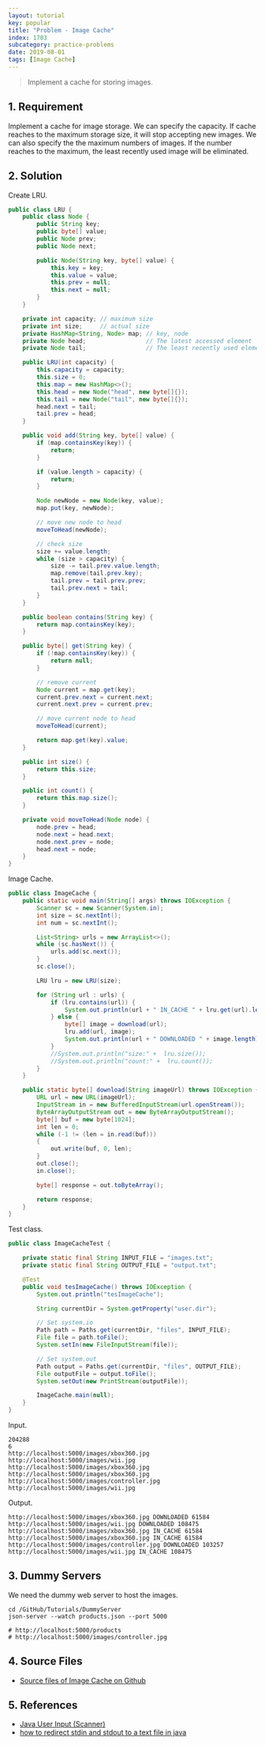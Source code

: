 ```yaml
---
layout: tutorial
key: popular
title: "Problem - Image Cache"
index: 1703
subcategory: practice-problems
date: 2019-08-01
tags: [Image Cache]
---
```


> Implement a cache for storing images.

## 1. Requirement
Implement a cache for image storage. We can specify the capacity. If cache reaches to the maximum storage size, it will stop accepting new images. We can also specify the the maximum numbers of images. If the number reaches to the maximum, the least recently used image will be eliminated.

## 2. Solution
Create LRU.
```java
public class LRU {
    public class Node {
        public String key;
        public byte[] value;
        public Node prev;
        public Node next;

        public Node(String key, byte[] value) {
            this.key = key;
            this.value = value;
            this.prev = null;
            this.next = null;
        }
    }

    private int capacity; // maximum size
    private int size;     // actual size
    private HashMap<String, Node> map; // key, node
    private Node head;                 // The latest accessed element
    private Node tail;                 // The least recently used element

    public LRU(int capacity) {
        this.capacity = capacity;
        this.size = 0;
        this.map = new HashMap<>();
        this.head = new Node("head", new byte[]{});
        this.tail = new Node("tail", new byte[]{});
        head.next = tail;
        tail.prev = head;
    }

    public void add(String key, byte[] value) {
        if (map.containsKey(key)) {
            return;
        }

        if (value.length > capacity) {
            return;
        }

        Node newNode = new Node(key, value);
        map.put(key, newNode);

        // move new node to head
        moveToHead(newNode);

        // check size
        size += value.length;
        while (size > capacity) {
            size -= tail.prev.value.length;
            map.remove(tail.prev.key);
            tail.prev = tail.prev.prev;
            tail.prev.next = tail;
        }
    }

    public boolean contains(String key) {
        return map.containsKey(key);
    }

    public byte[] get(String key) {
        if (!map.containsKey(key)) {
            return null;
        }

        // remove current
        Node current = map.get(key);
        current.prev.next = current.next;
        current.next.prev = current.prev;

        // move current node to head
        moveToHead(current);

        return map.get(key).value;
    }

    public int size() {
        return this.size;
    }

    public int count() {
        return this.map.size();
    }

    private void moveToHead(Node node) {
        node.prev = head;
        node.next = head.next;
        node.next.prev = node;
        head.next = node;
    }
}
```
Image Cache.
```java
public class ImageCache {
    public static void main(String[] args) throws IOException {
        Scanner sc = new Scanner(System.in);
        int size = sc.nextInt();
        int num = sc.nextInt();

        List<String> urls = new ArrayList<>();
        while (sc.hasNext()) {
            urls.add(sc.next());
        }
        sc.close();

        LRU lru = new LRU(size);

        for (String url : urls) {
            if (lru.contains(url)) {
                System.out.println(url + " IN_CACHE " + lru.get(url).length);
            } else {
                byte[] image = download(url);
                lru.add(url, image);
                System.out.println(url + " DOWNLOADED " + image.length);
            }
            //System.out.println("size:" +  lru.size());
            //System.out.println("count:" +  lru.count());
        }
    }

    public static byte[] download(String imageUrl) throws IOException {
        URL url = new URL(imageUrl);
        InputStream in = new BufferedInputStream(url.openStream());
        ByteArrayOutputStream out = new ByteArrayOutputStream();
        byte[] buf = new byte[1024];
        int len = 0;
        while (-1 != (len = in.read(buf)))
        {
            out.write(buf, 0, len);
        }
        out.close();
        in.close();

        byte[] response = out.toByteArray();

        return response;
    }
}
```
Test class.
```java
public class ImageCacheTest {

    private static final String INPUT_FILE = "images.txt";
    private static final String OUTPUT_FILE = "output.txt";

    @Test
    public void tesImageCache() throws IOException {
        System.out.println("tesImageCache");

        String currentDir = System.getProperty("user.dir");

        // Set system.io
        Path path = Paths.get(currentDir, "files", INPUT_FILE);
        File file = path.toFile();
        System.setIn(new FileInputStream(file));

        // Set system.out
        Path output = Paths.get(currentDir, "files", OUTPUT_FILE);
        File outputFile = output.toFile();
        System.setOut(new PrintStream(outputFile));

        ImageCache.main(null);
    }
}
```
Input.
```raw
204288
6
http://localhost:5000/images/xbox360.jpg
http://localhost:5000/images/wii.jpg
http://localhost:5000/images/xbox360.jpg
http://localhost:5000/images/xbox360.jpg
http://localhost:5000/images/controller.jpg
http://localhost:5000/images/wii.jpg
```
Output.
```raw
http://localhost:5000/images/xbox360.jpg DOWNLOADED 61584
http://localhost:5000/images/wii.jpg DOWNLOADED 108475
http://localhost:5000/images/xbox360.jpg IN_CACHE 61584
http://localhost:5000/images/xbox360.jpg IN_CACHE 61584
http://localhost:5000/images/controller.jpg DOWNLOADED 103257
http://localhost:5000/images/wii.jpg IN_CACHE 108475
```

## 3. Dummy Servers
We need the dummy web server to host the images.
```raw
cd /GitHub/Tutorials/DummyServer
json-server --watch products.json --port 5000

# http://localhost:5000/products
# http://localhost:5000/images/controller.jpg
```

## 4. Source Files
* [Source files of Image Cache on Github](https://github.com/jojozhuang/practice-problems/tree/master/image-cache)

## 5. References
* [Java User Input (Scanner)](https://www.w3schools.com/java/java_user_input.asp)
* [how to redirect stdin and stdout to a text file in java](https://stackoverflow.com/questions/23886499/how-to-redirect-stdin-and-stdout-to-a-text-file-in-java)
